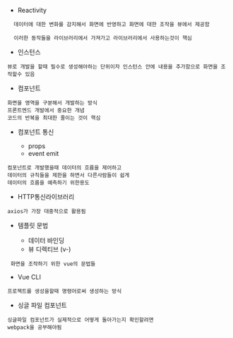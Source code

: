 - Reactivity

```
  데이터에 대한 변화를 감지해서 화면에 반영하고 화면에 대한 조작을 뷰에서 제공함

  이러한 동작들을 라이브러리에서 가져가고 라이브러리에서 사용하는것이 핵심
```

- 인스턴스

```
뷰로 개발을 할때 필수로 생성해야하는 단위이자 인스턴스 안에 내용을 추가함으로 화면을 조작할수 있음
```

- 컴포넌트

```
화면을 영역을 구분해서 개발하는 방식
프론트엔드 개발에서 중요한 개념
코드의 반복을 최대한 줄이는 것이 핵심
```

- 컴포넌트 통신

  - props
  - event emit

```
컴포넌트로 개발했을때 데이터의 흐름을 제어하고
데이터의 규칙들을 제한을 하면서 다른사람들이 쉽게
데이터의 흐름을 예측하기 위한용도
```

- HTTP통신라이브러리

```
axios가 가장 대중적으로 활용됨

```

- 템플릿 문법

  - 데이터 바인딩
  - 뷰 디렉티브 (v-)

```
 화면을 조작하기 위한 vue의 문법들
```

- Vue CLI

```
프로젝트를 생성을할때 명령어로써 생성하는 방식
```

- 싱글 파일 컴포넌트

```
싱글파일 컴포넌트가 실제적으로 어떻게 돌아가는지 확인할려면
webpack을 공부해야됨
```

